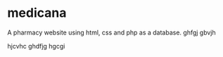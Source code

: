 # medicana
A pharmacy website using html, css and php as a database.
ghfgj gbvjh

hjcvhc
ghdfjg 
hgcgi